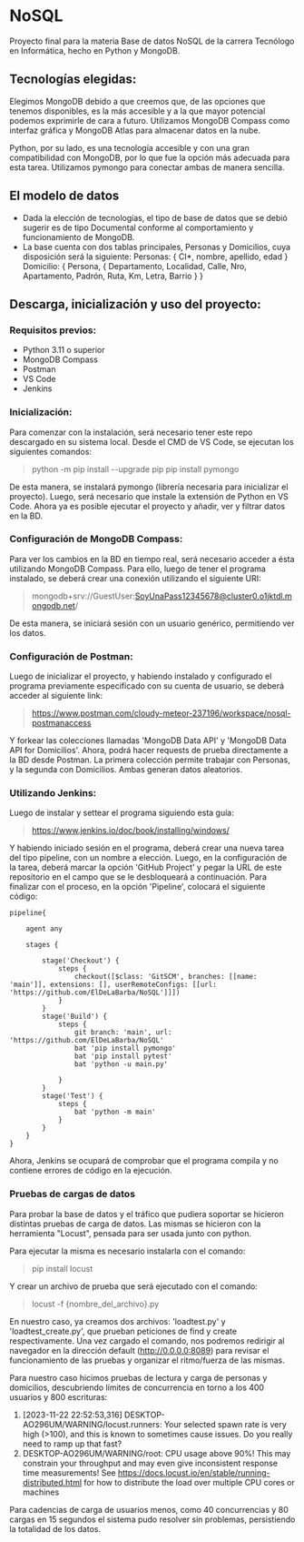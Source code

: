 # NoSQL

Proyecto final para la materia Base de datos NoSQL de la carrera Tecnólogo en Informática, hecho en Python y MongoDB.

## Tecnologías elegidas:

Elegimos MongoDB debido a que creemos que, de las opciones que tenemos disponibles, es la más accesible y a la que mayor potencial podemos exprimirle de cara a futuro. Utilizamos MongoDB Compass como interfaz gráfica y MongoDB Atlas para almacenar datos en la nube.

Python, por su lado, es una tecnología accesible y con una gran compatibilidad con MongoDB, por lo que fue la opción más adecuada para esta tarea. Utilizamos pymongo para conectar ambas de manera sencilla.

## El modelo de datos
+ Dada la elección de tecnologías, el tipo de base de datos que se debió sugerir es de tipo Documental conforme al comportamiento y funcionamiento de MongoDB.
+ La base cuenta con dos tablas principales, Personas y Domicilios, cuya disposición será la siguiente:
    Personas: { CI*, nombre, apellido, edad }
    Domicilio: { Persona, { Departamento, Localidad, Calle, Nro, Apartamento, Padrón, Ruta, Km, Letra, Barrio } }

## Descarga, inicialización y uso del proyecto:


### Requisitos previos:

+ Python 3.11 o superior
+ MongoDB Compass
+ Postman
+ VS Code
+ Jenkins

### Inicialización: 

Para comenzar con la instalación, será necesario tener este repo descargado en su sistema local. Desde el CMD de VS Code, se ejecutan los siguientes comandos: 

> python -m pip install --upgrade pip
> pip install pymongo

De esta manera, se instalará pymongo (librería necesaria para inicializar el proyecto). Luego, será necesario que instale la extensión de Python en VS Code. Ahora ya es posible ejecutar el proyecto y añadir, ver y filtrar datos en la BD. 

### Configuración de MongoDB Compass:

Para ver los cambios en la BD en tiempo real, será necesario acceder a ésta utilizando MongoDB Compass. Para ello, luego de tener el programa instalado, se deberá crear una conexión utilizando el siguiente URI: 

> mongodb+srv://GuestUser:SoyUnaPass12345678@cluster0.o1jktdl.mongodb.net/

De esta manera, se iniciará sesión con un usuario genérico, permitiendo ver los datos. 

### Configuración de Postman: 

Luego de inicializar el proyecto, y habiendo instalado y configurado el programa previamente especificado con su cuenta de usuario, se deberá acceder al siguiente link: 

> https://www.postman.com/cloudy-meteor-237196/workspace/nosql-postmanaccess 

Y forkear las colecciones llamadas 'MongoDB Data API' y 'MongoDB Data API for Domicilios'. Ahora, podrá hacer requests de prueba directamente a la BD desde Postman. La primera colección permite trabajar con Personas, y la segunda con Domicilios. Ambas generan datos aleatorios. 

### Utilizando Jenkins: 

Luego de instalar y settear el programa siguiendo esta guía: 

> https://www.jenkins.io/doc/book/installing/windows/

Y habiendo iniciado sesión en el programa, deberá crear una nueva tarea del tipo pipeline, con un nombre a elección. Luego, en la configuración de la tarea, deberá marcar la opción 'GitHub Project' y pegar la URL de este repositorio en el campo que se le desbloqueará a continuación. Para finalizar con el proceso, en la opción 'Pipeline', colocará el siguiente código: 

```
pipeline{

    agent any
    
    stages {
    
        stage('Checkout') {
            steps {
                checkout([$class: 'GitSCM', branches: [[name: 'main']], extensions: [], userRemoteConfigs: [[url: 'https://github.com/ElDeLaBarba/NoSQL']]])
            }
        }
        stage('Build') {
            steps {
                git branch: 'main', url: 'https://github.com/ElDeLaBarba/NoSQL'
                bat 'pip install pymongo'
                bat 'pip install pytest'
                bat 'python -u main.py'

            }
        }
        stage('Test') {
            steps {
                bat 'python -m main'
            }
        }
    }
}
```

Ahora, Jenkins se ocupará de comprobar que el programa compila y no contiene errores de código en la ejecución. 

### Pruebas de cargas de datos 
Para probar la base de datos y el tráfico que pudiera soportar se hicieron distintas pruebas de carga de datos.
Las mismas se hicieron con la herramienta "Locust", pensada para ser usada junto con python.

Para ejecutar la misma es necesario instalarla con el comando:

> pip install locust

Y crear un archivo de prueba que será ejecutado con el comando:

> locust -f {nombre_del_archivo}.py

En nuestro caso, ya creamos dos archivos: 'loadtest.py' y 'loadtest_create.py', que prueban peticiones de find y create respectivamente.
Una vez cargado el comando, nos podremos redirigir al navegador en la dirección default (http://0.0.0.0:8089) para revisar el funcionamiento de las pruebas y organizar el ritmo/fuerza de las mismas.

Para nuestro caso hicimos pruebas de lectura y carga de personas y domicilios, descubriendo límites de concurrencia en torno a los 400 usuarios y 800 escrituras:
1) [2023-11-22 22:52:53,316] DESKTOP-AO296UM/WARNING/locust.runners: Your selected spawn rate is very high (>100), and this is known to sometimes cause issues. Do you really need to ramp up that fast?
2) DESKTOP-AO296UM/WARNING/root: CPU usage above 90%! This may constrain your throughput and may even give inconsistent response time measurements! See https://docs.locust.io/en/stable/running-distributed.html for how to distribute the load over multiple CPU cores or machines

Para cadencias de carga de usuarios menos, como 40 concurrencias y 80 cargas en 15 segundos el sistema pudo resolver sin problemas, persistiendo la totalidad de los datos.
